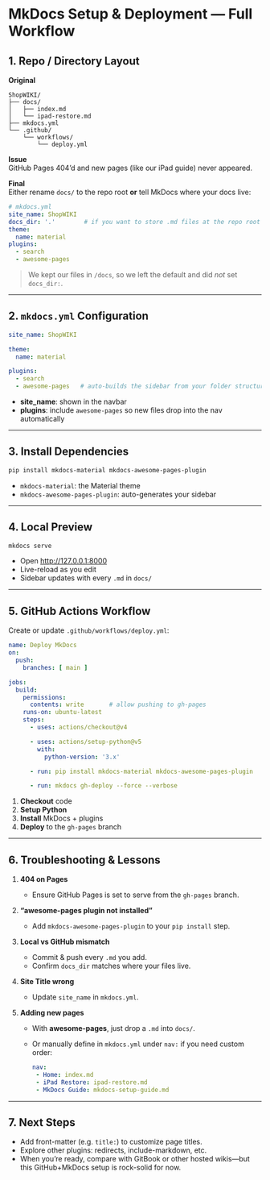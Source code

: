# MkDocs Setup & Deployment — Full Workflow

## 1. Repo / Directory Layout

**Original**  

```
ShopWIKI/
├── docs/
│   ├── index.md
│   └── ipad-restore.md
├── mkdocs.yml
└── .github/
    └── workflows/
        └── deploy.yml
```

**Issue**  
GitHub Pages 404’d and new pages (like our iPad guide) never appeared.

**Final**  
Either rename `docs/` to the repo root **or** tell MkDocs where your docs live:

```yaml
# mkdocs.yml
site_name: ShopWIKI
docs_dir: '.'        # if you want to store .md files at the repo root
theme:
  name: material
plugins:
  - search
  - awesome-pages
```

> We kept our files in `/docs`, so we left the default and did _not_ set `docs_dir:`.

---

## 2. `mkdocs.yml` Configuration

```yaml
site_name: ShopWIKI

theme:
  name: material

plugins:
  - search
  - awesome-pages   # auto-builds the sidebar from your folder structure
```

- **site_name**: shown in the navbar  
- **plugins**: include `awesome-pages` so new files drop into the nav automatically  

---

## 3. Install Dependencies

```bash
pip install mkdocs-material mkdocs-awesome-pages-plugin
```

- `mkdocs-material`: the Material theme  
- `mkdocs-awesome-pages-plugin`: auto-generates your sidebar  

---

## 4. Local Preview

```bash
mkdocs serve
```

- Open http://127.0.0.1:8000  
- Live-reload as you edit  
- Sidebar updates with every `.md` in `docs/`  

---

## 5. GitHub Actions Workflow

Create or update `.github/workflows/deploy.yml`:

```yaml
name: Deploy MkDocs
on:
  push:
    branches: [ main ]

jobs:
  build:
    permissions:
      contents: write       # allow pushing to gh-pages
    runs-on: ubuntu-latest
    steps:
      - uses: actions/checkout@v4

      - uses: actions/setup-python@v5
        with:
          python-version: '3.x'

      - run: pip install mkdocs-material mkdocs-awesome-pages-plugin

      - run: mkdocs gh-deploy --force --verbose
```

1. **Checkout** code  
2. **Setup Python**  
3. **Install** MkDocs + plugins  
4. **Deploy** to the `gh-pages` branch  

---

## 6. Troubleshooting & Lessons

1. **404 on Pages**  
   
   - Ensure GitHub Pages is set to serve from the `gh-pages` branch.  

2. **“awesome-pages plugin not installed”**  
   
   - Add `mkdocs-awesome-pages-plugin` to your `pip install` step.  

3. **Local vs GitHub mismatch**  
   
   - Commit & push every `.md` you add.  
   - Confirm `docs_dir` matches where your files live.  

4. **Site Title wrong**  
   
   - Update `site_name` in `mkdocs.yml`.  

5. **Adding new pages**  
   
   - With **awesome-pages**, just drop a `.md` into `docs/`.  
   
   - Or manually define in `mkdocs.yml` under `nav:` if you need custom order:
     
     ```yaml
     nav:
      - Home: index.md
      - iPad Restore: ipad-restore.md
      - MkDocs Guide: mkdocs-setup-guide.md
     ```

---

## 7. Next Steps

- Add front-matter (e.g. `title:`) to customize page titles.  
- Explore other plugins: redirects, include-markdown, etc.  
- When you’re ready, compare with GitBook or other hosted wikis—but this GitHub+MkDocs setup is rock-solid for now.  
